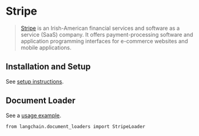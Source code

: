 Stripe
======

> [Stripe](https://stripe.com/en-ca) is an Irish-American financial services and software as a service (SaaS) company. It offers payment-processing software and application programming interfaces for e-commerce websites and mobile applications.

Installation and Setup[](#installation-and-setup "Direct link to Installation and Setup")
------------------------------------------------------------------------------------------

See [setup instructions](/docs/integrations/document_loaders/stripe.html).

Document Loader[](#document-loader "Direct link to Document Loader")
---------------------------------------------------------------------

See a [usage example](/docs/integrations/document_loaders/stripe).

    from langchain.document_loaders import StripeLoader